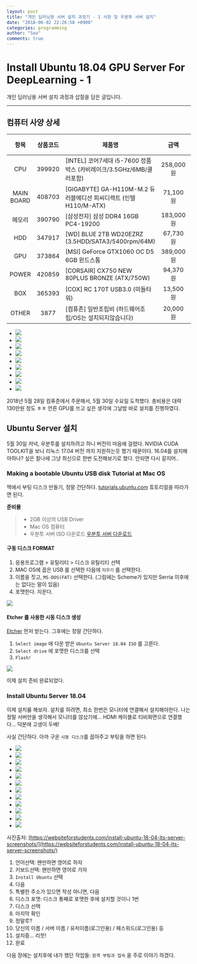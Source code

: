 ```yaml
---
layout: post
title: "개인 딥러닝용 서버 설치 과정기 - 1 사양 및 우분투 서버 설치"
date: "2018-06-02 22:26:58 +0900"
categories: programming
author: "Soo"
comments: true
---
```

# Install Ubuntu 18.04 GPU Server For DeepLearning - 1

개인 딥러닝용 서버 설치 과정과 삽질을 담은 글입니다.

---

## 컴퓨터 사양 상세

|항목|상품코드|제품명|금액|수량|최종금액|
|:-:|:-:|-|:-:|:-:|:-:|
|CPU|399920|[INTEL] 코어7세대 i5-7600 정품박스 (카비레이크/3.5GHz/6MB/쿨러포함)|258,000원|1|258,000원|
|MAIN<br>BOARD|408703|[GIGABYTE] GA-H110M-M.2 듀러블에디션 피씨디렉트 (인텔H110/M-ATX)|71,100원|1|71,100원|
|메모리|390790|[삼성전자] 삼성 DDR4 16GB PC4-19200|183,000원|2|366,000원|
|HDD|347917|[WD] BLUE 2TB WD20EZRZ (3.5HDD/SATA3/5400rpm/64M)|67,730원|1|67,730원|
|GPU|373864|[MSI] GeForce GTX1060 OC D5 6GB 윈드스톰|389,000원|1|389,000원|
|POWER|420859|[CORSAIR] CX750 NEW 80PLUS BRONZE (ATX/750W)|94,370원|1|94,370원|
|BOX|365393|[COX] RC 170T USB3.0 (미들타워)|13,500원|1|13,500원
|OTHER|3877|[컴퓨존] 일반조립비 (하드웨어조립/OS는 설치되지않습니다)|20,000원|1|20,000원|

<ul id="light-slider1">
  <li><img src="/assets/ds/gpuserver/1.jpeg"></li>
  <li><img src="/assets/ds/gpuserver/2.jpeg"></li>
  <li><img src="/assets/ds/gpuserver/3.jpeg"></li>
  <li><img src="/assets/ds/gpuserver/4.jpeg"></li>
  <li><img src="/assets/ds/gpuserver/5.jpeg"></li>
  <li><img src="/assets/ds/gpuserver/6.jpeg"></li>
  <li><img src="/assets/ds/gpuserver/7.jpeg"></li>
  <li><img src="/assets/ds/gpuserver/8.jpeg"></li>
  <li><img src="/assets/ds/gpuserver/9.jpeg"></li>
</ul>


2018년 5월 28일 컴퓨존에서 주문해서, 5월 30일 수요일 도착했다. 총비용은 대략 130만원 정도 ㅎㅎ 언른 GPU를 쓰고 싶은 생각에 그날밤 바로 설치를 진행하였다.

## Ubuntu Server 설치

5월 30일 저녁, 우분투를 설치하려고 하니 버전이 마음에 걸렸다. NVIDIA CUDA TOOLKIT을 보니 리눅스 17.04 버전 까지 지원하는듯 했기 때문이다. 16.04를 설치해야하나? 싶은 찰나에 그냥 최신으로 한번 도전해보기로 했다. 안되면 다시 갈지머..

### Making a bootable Ubuntu USB disk Tutorial at Mac OS

맥에서 부팅 디스크 만들기, 정말 간단하다. [tutorials.ubuntu.com](https://tutorials.ubuntu.com/tutorial/tutorial-create-a-usb-stick-on-macos#0) 튜토리얼을 따라가면 된다.

**준비물**

> * 2GB 이상의 USB Driver
> * Mac OS 컴퓨터
> * 우분투 서버 ISO 다운로드 [우분투 서버 다운로드](https://www.ubuntu.com/download/server)

#### 구동 디스크 FORMAT

1. 응용프로그램 > 유틸리티 > 디스크 유틸리티 선택
2. MAC OS에 꼽은 USB 를 선택한 다음에 `지우기` 를 선택한다.
3. 이름을 짓고, `MS-DOS(FAT)` 선택한다. (그림에는 Scheme가 있지만 Serria 이후에는 없다는 말이 있음)
4. 포맷한다. 지운다.

<img src="/assets/ds/gpuserver/format_disk.png">

#### Etcher 를 사용한 시동 디스크 생성

[Etcher](https://etcher.io/) 먼저 받는다. 그후에는 정말 간단하다.

1. `Select image` 에 다운 받은 `Ubuntu Server 18.04 ISO` 를 고른다.
2. `Select drive` 에 포맷한 디스크를 선택
3. `Flash!`

<img src="/assets/ds/gpuserver/etcher.png">

이제 설치 준비 완료되었다.

### Install Ubuntu Server 18.04

이제 설치릃 해보자. 설치를 하려면, 최소 한번은 모니터에 연결해서 설치해야한다. 나는 정말 서버만을 생각해서 모니터를 않샀기에... HDMI 케이블로 티비화면으로 연결했다... 덕분에 고생이 두배!

사실 간단하다. 아까 구운 `시동 디스크`를 꼽아주고 부팅을 하면 된다.

<ul id="light-slider2">
  <li><img src="/assets/ds/gpuserver/u1.png"></li>
  <li><img src="/assets/ds/gpuserver/u2.png"></li>
  <li><img src="/assets/ds/gpuserver/u3.png"></li>
  <li><img src="/assets/ds/gpuserver/u4.png"></li>
  <li><img src="/assets/ds/gpuserver/u5.png"></li>
  <li><img src="/assets/ds/gpuserver/u6.png"></li>
  <li><img src="/assets/ds/gpuserver/u7.png"></li>
  <li><img src="/assets/ds/gpuserver/u8.png"></li>
  <li><img src="/assets/ds/gpuserver/u9.png"></li>
  <li><img src="/assets/ds/gpuserver/u10.png"></li>
  <li><img src="/assets/ds/gpuserver/u11.png"></li>
  <li><img src="/assets/ds/gpuserver/u12.png"></li>
</ul>

사진출처: [https://websiteforstudents.com/install-ubuntu-18-04-lts-server-screenshots/](https://websiteforstudents.com/install-ubuntu-18-04-lts-server-screenshots/)

1. 언어선택: 왠만하면 영어로 하자
2. 키보드선택: 왠만하면 영어로 가자
3. `Install Ubuntu` 선택
4. 다음
5. 특별한 주소가 있으면 작성 아니면, 다음
6. 디스크 포맷: 디스크 통째로 포맷한 후에 설치할 것이니 1번
7. 디스크 선택
8. 마지막 확인
9. 정말루?
10. 당신의 이름 / 서버 이름 / 유저이름(로그인용) / 패스워드(로그인용) 등
11. 설치중... 리붓!
12. 완료

다음 장에는 설치후에 내가 했던 작업들: `원격 부팅과 접속` 을 주로 이야기 하겠다.
